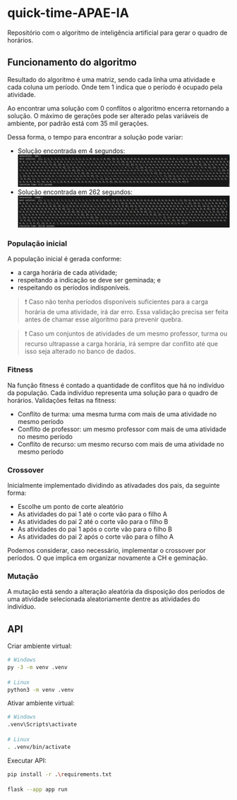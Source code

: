 # quick-time-APAE-IA
Repositório com o algoritmo de inteligência artificial para gerar o quadro de horários.

## Funcionamento do algoritmo

Resultado do algoritmo é uma matriz, sendo cada linha uma atividade e cada coluna um período. Onde tem 1 indica que o período é ocupado pela atividade.

Ao encontrar uma solução com 0 conflitos o algoritmo encerra retornando a solução. O máximo de gerações pode ser alterado pelas variáveis de ambiente, por padrão está com 35 mil gerações.

Dessa forma, o tempo para encontrar a solução pode variar:
- Solução encontrada em 4 segundos:
![Imagem com exemplo de solução](doc_files/400generations.png)
- Solução encontrada em 262 segundos:
![Imagem com exemplo de solução](doc_files/25000generations.png)

### População inicial
A população inicial é gerada conforme:
- a carga horária de cada atividade;
- respeitando a indicação se deve ser geminada; e
- respeitando os períodos indisponíveis.

> :exclamation: Caso não tenha períodos disponíveis suficientes para a carga horária de uma atividade, irá dar erro. Essa validação precisa ser feita antes de chamar esse algoritmo para prevenir quebra.

> :exclamation: Caso um conjuntos de atividades de um mesmo professor, turma ou recurso ultrapasse a carga horária, irá sempre dar conflito até que isso seja alterado no banco de dados.

### Fitness
Na função fitness é contado a quantidade de conflitos que há no indivíduo da população. Cada indivíduo representa uma solução para o quadro de horários. Validações feitas na fitness:
- Conflito de turma: uma mesma turma com mais de uma atividade no mesmo período
- Conflito de professor: um mesmo professor com mais de uma atividade no mesmo período
- Conflito de recurso: um mesmo recurso com mais de uma atividade no mesmo período

### Crossover 
Inicialmente implementado dividindo as ativadades dos pais, da seguinte forma:
- Escolhe um ponto de corte aleatório
- As atividades do pai 1 até o corte vão para o filho A
- As atividades do pai 2 até o corte vão para o filho B
- As atividades do pai 1 após o corte vão para o filho B
- As atividades do pai 2 após o corte vão para o filho A

Podemos considerar, caso necessário, implementar o crossover por períodos. O que implica em organizar novamente a CH e geminação.

### Mutação
A mutação está sendo a alteração aleatória da disposição dos períodos de uma atividade selecionada aleatoriamente dentre as atividades do indivíduo.

## API

Criar ambiente virtual:
```bash
# Windows
py -3 -m venv .venv

# Linux
python3 -m venv .venv
```

Ativar ambiente virtual:
```bash
# Windows
.venv\Scripts\activate

# Linux
. .venv/bin/activate
```

Executar API:
```bash
pip install -r .\requirements.txt

flask --app app run
```